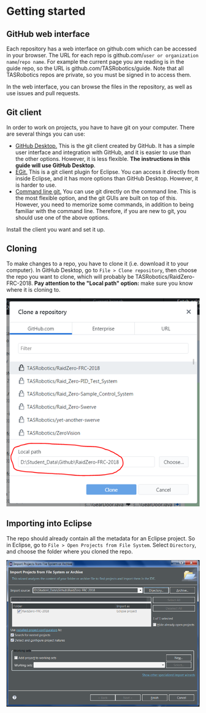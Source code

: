 # Getting started

## GitHub web interface

Each repository has a web interface on github.com which can be accessed in your browser. The URL for each repo is github.com/`user or organization name`/`repo name`. For example the current page you are reading is in the guide repo, so the URL is github.com/TASRobotics/guide. Note that all TASRobotics repos are private, so you must be signed in to access them.

In the web interface, you can browse the files in the repository, as well as use issues and pull requests.

## Git client

In order to work on projects, you have to have git on your computer. There are several things you can use:

- [GitHub Desktop.](https://desktop.github.com) This is the git client created by GitHub. It has a simple user interface and integration with GitHub, and it is easier to use than the other options. However, it is less flexible. **The instructions in this guide will use GitHub Desktop**.
- [EGit.](http://www.eclipse.org/egit/) This is a git client plugin for Eclipse. You can access it directly from inside Eclipse, and it has more options than GitHub Desktop. However, it is harder to use.
- [Command line git.](https://git-scm.com/downloads) You can use git directly on the command line. This is the most flexible option, and the git GUIs are built on top of this. However, you need to memorize some commands, in addition to being familiar with the command line. Therefore, if you are new to git, you should use one of the above options.

Install the client you want and set it up.

## Cloning

To make changes to a repo, you have to clone it (i.e. download it to your computer). In GitHub Desktop, go to `File > Clone repository`, then choose the repo you want to clone, which will probably be TASRobotics/RaidZero-FRC-2018. **Pay attention to the "Local path" option:** make sure you know where it is cloning to.

![](img/cloning.png)

## Importing into Eclipse

The repo should already contain all the metadata for an Eclipse project. So in Eclipse, go to `File > Open Projects from File System`. Select `Directory`, and choose the folder where you cloned the repo.

![](img/import-into-eclipse.png)
